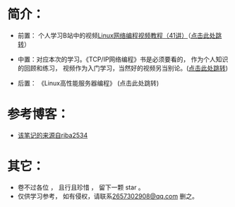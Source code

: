 # 简介：

* 前置： 个人学习B站中的视频[Linux网络编程视频教程（41讲）](https://www.bilibili.com/video/BV1eb411F74G?p=1&vd_source=9851bd0835747a55fe320a437e4fd0a9)（[点击此处跳转](https://github.com/sansuitaibai/CS/tree/main/Linux%20%E7%BD%91%E7%BB%9C%E7%BC%96%E7%A8%8B)）

* 中置：对应本次的学习。《TCP/IP网络编程》书是必须要看的， 作为个人知识的回顾和练习， 视频作为入门学习，当然好的视频另当别论。([点击此处跳转](https://github.com/sansuitaibai/CS/tree/main/TCPIP%E7%BD%91%E7%BB%9C%E7%BC%96%E7%A8%8B))
* 后置： 《Linux高性能服务器编程》 (点击此处跳转)



# 参考博客：

* [该笔记的来源自riba2534](https://github.com/riba2534/TCP-IP-NetworkNote)

# 其它：

* 卷不过各位 ， 且行且珍惜 ， 留下一颗 star 。
* 仅供学习参考， 如有侵权，请联系[2657302908@qq.com](mailto:2657302908@qq.com) 删之。


